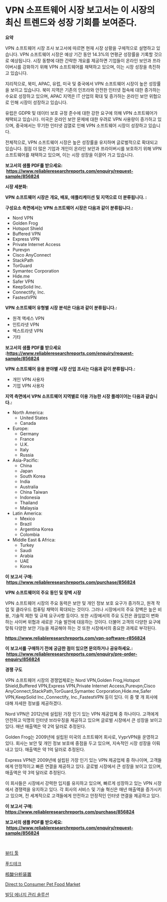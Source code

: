 <p><h1>VPN 소프트웨어 시장 보고서는 이 시장의 최신 트렌드와 성장 기회를 보여준다.</h1></p><p><strong>요약</strong></p>
<p><p>VPN 소프트웨어 시장 조사 보고서에 따르면 현재 시장 상황을 구체적으로 설명하고 있습니다. VPN 소프트웨어 시장은 예상 기간 동안 14.3%의 연평균 성장률을 기록할 것으로 예상됩니다. 시장 동향에 대한 간략한 개요를 제공하면 기업들이 온라인 보안과 프라이버시를 강화하기 위해 VPN 소프트웨어를 채택하고 있으며, 이는 시장 성장을 촉진하고 있습니다. </p><p>지리적으로, 북미, APAC, 유럽, 미국 및 중국에서 VPN 소프트웨어 시장이 높은 성장률을 보이고 있습니다. 북미 지역은 기존의 인프라와 안전한 인터넷 접속에 대한 증가하는 수요로 성장하고 있으며, APAC 지역은 IT 산업의 확대 및 증가하는 온라인 보안 위협으로 인해 시장이 성장하고 있습니다. </p><p>유럽은 GDPR 및 데이터 보호 규정 준수에 대한 강한 요구에 의해 VPN 소프트웨어가 채택되고 있습니다. 미국은 온라인 보안 문제에 대한 우려로 VPN 사용량이 증가하고 있으며, 중국에서는 무기한 인터넷 검열로 인해 VPN 소프트웨어 시장이 성장하고 있습니다.</p><p>전체적으로, VPN 소프트웨어 시장은 높은 성장률을 유지하며 글로벌적으로 확대되고 있습니다. 점점 더 많은 기업과 개인이 온라인 보안과 프라이버시를 보호하기 위해 VPN 소프트웨어를 채택하고 있으며, 이는 시장 성장을 이끌어 가고 있습니다.</p></p>
<p><strong>보고서의 샘플 PDF를 받으세요: &nbsp;<a href="https://www.reliableresearchreports.com/enquiry/request-sample/856824">https://www.reliableresearchreports.com/enquiry/request-sample/856824</a></strong></p>
<p><strong>시장 세분화:</strong></p>
<p><strong> VPN 소프트웨어 시장은 개요, 배포, 애플리케이션 및 지역으로 더 분류됩니다. :</strong></p>
<p><strong>구성요소 측면에서는 VPN 소프트웨어 시장은 다음과 같이 분류됩니다.:</strong></p>
<p><ul><li>Nord VPN</li><li>Golden Frog</li><li>Hotspot Shield</li><li>Buffered VPN</li><li>Express VPN</li><li>Private Internet Access</li><li>Purevpn</li><li>Cisco AnyConnect</li><li>StackPath</li><li>TorGuard</li><li>Symantec Corporation</li><li>Hide.me</li><li>Safer VPN</li><li>KeepSolid Inc.</li><li>Connectify, Inc.</li><li>FastestVPN</li></ul></p>
<p><strong> VPN 소프트웨어 유형별 시장 분석은 다음과 같이 분류됩니다.:</strong></p>
<p><ul><li>원격 액세스 VPN</li><li>인트라넷 VPN</li><li>엑스트라넷 VPN</li><li>기타</li></ul></p>
<p><strong>보고서의 샘플 PDF를 받으세요 :<a href="https://www.reliableresearchreports.com/enquiry/request-sample/856824">https://www.reliableresearchreports.com/enquiry/request-sample/856824</a></strong></p>
<p><strong> VPN 소프트웨어 응용 분야별 시장 산업 조사는 다음과 같이 분류됩니다.:</strong></p>
<p><ul><li>개인 VPN 사용자</li><li>기업 VPN 사용자</li></ul></p>
<p><strong>지역 측면에서 VPN 소프트웨어 지역별로 이용 가능한 시장 플레이어는 다음과 같습니다.:</strong></p>
<p><ul>
    <li>
        North America:
        <ul>
            <li>United States</li>
            <li>Canada</li>
        </ul>
    </li>
    <li>
        Europe:
        <ul>
            <li>Germany</li>
            <li>France</li>
            <li>U.K.</li>
            <li>Italy</li>
            <li>Russia</li>
        </ul>
    </li>
    <li>
        Asia-Pacific:
        <ul>
            <li>China</li>
            <li>Japan</li>
            <li>South Korea</li>
            <li>India</li>
            <li>Australia</li>
            <li>China Taiwan</li>
            <li>Indonesia</li>
            <li>Thailand</li>
            <li>Malaysia</li>
        </ul>
    </li>
    <li>
        Latin America:
        <ul>
            <li>Mexico</li>
            <li>Brazil</li>
            <li>Argentina Korea</li>
            <li>Colombia</li>
        </ul>
    </li>
    <li>
        Middle East & Africa:
        <ul>
            <li>Turkey</li>
            <li>Saudi</li>
            <li>Arabia</li>
            <li>UAE</li>
            <li>Korea</li>
        </ul>
    </li>
    </ul></p>
<p><strong>이 보고서 구매: &nbsp;<a href="https://www.reliableresearchreports.com/purchase/856824">https://www.reliableresearchreports.com/purchase/856824</a></strong></p>
<p><strong>VPN 소프트웨어의 주요 동인 및 장벽 시장</strong></p>
<p><p>VPN 소프트웨어 시장의 주요 동력은 보안 및 개인 정보 보호 요구가 증가하고, 원격 작업 및 클라우드 컴퓨팅 채택이 확대되는 것이다. 그러나 시장에서의 주요 장벽은 높은 비용, 기술적 제한 및 규제 요구사항 등이다. 또한 시장에서의 주요 도전은 끊임없이 변화하는 사이버 위협과 새로운 기술 발전에 대응하는 것이다. 더불어 고객의 다양한 요구에 맞춰 다양한 보안 기능을 제공해야 하는 것 또한 시장에서의 중요한 과제로 부각된다.</p></p>
<p><strong><a href="https://www.reliableresearchreports.com/vpn-software-r856824">https://www.reliableresearchreports.com/vpn-software-r856824</a></strong></p>
<p><strong>이 보고서를 구매하기 전에 궁금한 점이 있으면 문의하거나 공유하세요.: &nbsp;<a href="https://www.reliableresearchreports.com/enquiry/pre-order-enquiry/856824">https://www.reliableresearchreports.com/enquiry/pre-order-enquiry/856824</a></strong></p>
<p><strong>경쟁 구도</strong></p>
<p><p>VPN 소프트웨어 시장의 경쟁업체로는 Nord VPN,Golden Frog,Hotspot Shield,Buffered VPN,Express VPN,Private Internet Access,Purevpn,Cisco AnyConnect,StackPath,TorGuard,Symantec Corporation,Hide.me,Safer VPN,KeepSolid Inc.,Connectify, Inc.,FastestVPN 등이 있다. 이 중 몇 개 회사에 대해 자세한 정보를 제공하겠다.</p><p>Nord VPN은 2012년에 설립된 가장 인기 있는 VPN 제공업체 중 하나이다. 고객에게 안전하고 익명의 인터넷 브라우징을 제공하고 있으며 글로벌 시장에서 큰 성장을 보이고 있다. 매년 매출액은 약 2억 달러로 추정된다.</p><p>Golden Frog는 2009년에 설립된 미국의 소프트웨어 회사로, VyprVPN을 운영하고 있다. 회사는 보안 및 개인 정보 보호에 중점을 두고 있으며, 지속적인 시장 성장을 이뤄내고 있다. 매출액은 약 1억 달러로 추정된다.</p><p>Express VPN은 2009년에 설립된 가장 인기 있는 VPN 제공업체 중 하나이며, 고객들에게 안정적이고 빠른 연결을 제공하고 있다. 글로벌 시장에서 큰 성장을 보이고 있으며, 매출액은 약 3억 달러로 추정된다.</p><p>이 회사들은 시장에서 강력한 입지를 유지하고 있으며, 빠르게 성장하고 있는 VPN 시장에서 경쟁력을 유지하고 있다. 각 회사의 서비스 및 기술 혁신은 매년 매출액을 증가시키고 있으며, 전 세계적으로 고객들에게 안전하고 안정적인 인터넷 연결을 제공하고 있다.</p></p>
<p><strong>이 보고서 구매: &nbsp; <a href="https://www.reliableresearchreports.com/purchase/856824">https://www.reliableresearchreports.com/purchase/856824</a></strong></p>
<p><strong>보고서의 샘플 PDF를 받으세요: &nbsp;<a href="https://www.reliableresearchreports.com/enquiry/request-sample/856824">https://www.reliableresearchreports.com/enquiry/request-sample/856824</a></strong><strong></strong></p>
<p>&nbsp;</p>
<p><p><a href="https://github.com/idcefvhkdut6/Market-Research-Report-List-1/blob/main/495300316759.md">뷰티 툴</a></p><p><a href="https://medium.com/@sophieinleeds/%ED%91%B8%EB%93%9C%ED%85%8C%ED%81%AC-%EC%8B%9C%EC%9E%A5-%EC%A0%84%EB%A7%9D-%EC%82%B0%EC%97%85-%EA%B0%9C%EC%9A%94-%EB%B0%8F-%EC%98%88%EC%B8%A1-2024%EB%85%84%EB%B6%80%ED%84%B0-2031%EB%85%84-4177619ef741">푸드테크</a></p><p><a href="https://github.com/LeanneBruen2023/Market-Research-Report-List-1/blob/main/920068518271.md">核酸分析装置</a></p><p><a href="https://github.com/nicoletavirag/Market-Research-Report-List-2/blob/main/direct-to-consumer-pet-food-market.md">Direct to Consumer Pet Food Market</a></p><p><a href="https://medium.com/@fredajerde/%EA%B1%B4%EB%AC%BC-%EC%97%90%EB%84%88%EC%A7%80-%EA%B4%80%EB%A6%AC-%EC%86%94%EB%A3%A8%EC%85%98-%EC%8B%9C%EC%9E%A5-%EA%B7%9C%EB%AA%A8%EB%8A%94-%EA%B8%80%EB%A1%9C%EB%B2%8C-%EC%82%B0%EC%97%85%EC%97%90%EC%84%9C-%EA%B0%80%EC%9E%A5-%EC%A2%8B%EC%9D%80-%EB%A7%88%EC%BC%80%ED%8C%85-%EC%B1%84%EB%84%90%EC%9D%84-%EB%93%9C%EB%9F%AC%EB%83%85%EB%8B%88%EB%8B%A4-5bc05bdd6bf1">빌딩 에너지 관리 솔루션</a></p></p>